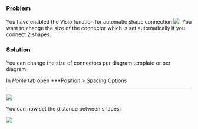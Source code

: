 ### Problem

You have enabled the Visio function for automatic shape connection
![](//images.ctfassets.net/utx1h0gfm1om/QtzjtAZccKOemM8OsI6kY/c05e5760a1f1983cb72e66355c8e25e1/328043.png). You want to change the size of the
connector which is set automatically if you connect 2 shapes.

### Solution

You can change the size of connectors per diagram template or per
diagram.

In *Home* tab open ***Position &gt; Spacing Options  
***

![](//images.ctfassets.net/utx1h0gfm1om/6pqzBe6YIEECsiwS2ssYgA/4c7997d5013f7c7bf9b9cf650c1e2cbf/329564.png)

You can now set the distance between shapes:

![](//images.ctfassets.net/utx1h0gfm1om/5QL1k7xL56UAyWCCMYQssW/76c43f32fc0a4e29abf355655eb99910/329558.png)

 

